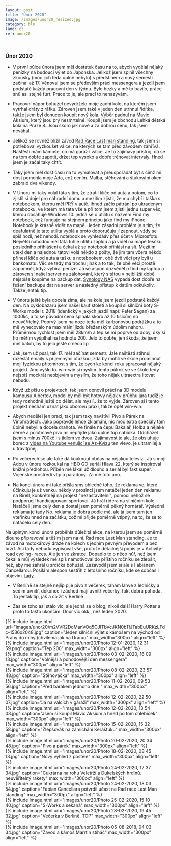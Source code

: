 ```yaml
---
layout: post
title: "Únor 2020"
image: /images/unor20_resized.jpg
category: blo
lang: cz
ref: unor20

---
```

 
 <h3>Únor 2020</h3>


- V první půlce února jsem měl dostatek času na to, abych vydělal nějaký penízky na budoucí výlet do Japonska. Jelikož jsem splnil všechny zkoušky (moc jich teda úplně nebylo) s předstihem a nový semestr začínal až 17. Věnoval jsem se především práci messengera a jezdil jsem podstatě každý pracovní den v týdnu. Bylo hezky a mě to bavilo, práce snů asi stejně furt. Práce to je, ale prací to nenazývám.

- Pracovní nápor bohužel nevydrželo moje zadní kolo, na kterém jsem vytrhal dráty z ráfku. Zároven jsem také v jeden den utrhnul řidítka, takže jsem byl donucen koupit nový kola. Výběr padnul na Mavic Aksium, který jsou prý nesmrtelné. Koupil jsem je obchodu Lehká dětská kola na Praze 8. Jsou skoro jak nové a za dobrou cenu, tak jsem neváhal. 

- Jelikož se rovněž blížil závod [Rad Race Last man standing](https://www.rad-race.com/), tak jsem si potřeboval vyzkoušet válce, na kterých se tam před závodem zahřívá. Naštěstí mám kámoše, co má garáž i válce. Je to zajímavý přístroj, dá se na tom dobře zapotit, držet tep vysoko a dobře trénovat intervaly. Hned jsem je začal taky chtít. 

- Taky jsem měl dost času na to vymalovat a přeuspořádat byt s čimž mi dost pomohla moje Áda, což cením. Malba, stěhování a štukování oken zabralo dva víkendy. 

- V Únoru mi taky volal táta s tim, že ztratil klíče od auta a potom, co to zjistil si dojel pro náhradní domu a mezitím zjistil, že mu chybí i taška s notebookem, kterou měl PRÝ v autě. Ihned začlo pátrání po ukradeným notebooku, ve kteém má táta vše a při tom jsem zjistil jednu super věc, kterou obsahuje Windows 10. jedná se o utilitu s názvem Find my notebook, což funguje na stejném principu jako find my iPhone. Notebook je krásně vidět na mapě. Jeden zásadní problém je s tím, že deafulatně je tato utilita vyplá a proto doporučuju jí zapnout, vždy se spíš hodí, než nehodí. notebook se vyhledááv přes účet v Microsfotu. Největší náhodou měl táta tuhle utilitu zaplou a já viděl na mapě teščku posledního přihlášení a čekal až se notebook přihlásí na sít. Mezitim utekl den a najednou tátovi volá někdo z pošty, že jim tam včera někdo přinesl klíče od auta a tašku s notebookem, obě dvě věci prý byli u bankomatu. Věc se tedy má trochu jinak a to tak, že obě věci prostě zapomněl, když vybíral peníze. Já se aspon dozvěděl o find my laptop a zároven si našel server na zálohování, který s tátou v nejbližší době nejspíše koupíme na backup dat. [Synology NAS](https://www.synology.com/cs-cz) vypadá dost dobře na řešení backupu dat na server a následný přístup k datům odkukoliv. Takže jentak tip. 

- V únoru ještě byla docela zima, ale na kole jsem jezdil podstatě každý den. Na cyklobazaru jsem našel kauf století a koupil si silniční boty S-Works model r. 2018 (identický v jakých jezdil např. Peter Sagan) za 1000kč, a to se původní cena šplhala skoro až 10 tisícům no neuvěřitelný. Poprvý jsem na noze teda měl karbonovou podrážku a to mě vyhecovalo na maximální jízdu břežanským údolím nahoru. Průměrnou rychlost jsem měl 28km/h a tep se mi poprvé od doby, dky si ho měřím vyšplhal na hodnotu 200. Jelo to dobře, jen škoda, že jsem měl batoh, by to jelo ještě o něco líp

- Jak jsem už psal, tak 17. měl začínat semestr. Jale naštěstí stihnul rozeslat emaily s příjemnými otázkou, zda by mohli ve škole prominout mojí fyzickou přítomnost s tím, že bych ke konci roku spracoval nějaký projekt. Ano vyšlo to. win-win si myslím. tento půlrok se ve škole tedy nejspíš mockrát neobjevím a myslím, že toho nějak ultraextra litovat nebudu.

- Když už píšu o projektech, tak jsem obnovil práci na 3D modelu kampusu Albertov, model by měl být hotový nějak v průbhu jara tudíž je tedy rozhodně ještě co dělat, ale myslí,. že to vyjde. Zároven si i tento projekt nechám uznat jako oborovu praxi, takže opět win-win.
 

- Abych nedělel jen praxi, tak jsem taky navštívil Pivo a Párek na Vinohradech. Jako popravdě lehce zklamání, nic moc extra speciály tam úplně nebyli a docela drahota. Ve finále na čepu Bakalář, Holba a nějaké černé a polotmavé pivo mi nepřijde jako uplně top nabídka. Odcházel jsem s mínus 700kč i s jídlem ve dvou. Zajímavost je ale, že obsluhuje borec z [videa na Youtube venující se Az-Kvízu](https://www.youtube.com/watch?v=URnBVxYifo4) ten vlevo, je ultramilej a ultravitpnej.

- Po večerech se ale také dá kouknout občas na nějakou televizi. Já s mojí Adou v únoru rozkoukal na HBO GO seriál Hlava 22, který se inspiroval knižní předlohou. Příběh mě lákal už dlouho a seriál byl fakt super. Vojenské prostředí vtip a paradoxy. Za mě toto ano.

- Na konci února mi také přišla sms ohledně toho, že reklama ve, které účinkuju je už venku. někdy v prosinci jsem natáčel jeden den reklamu na Birell, konkrétněji na projekt "nezastavitelní", pomocí něhož se podporucjí handicapovaní sportovci. Já hrál ridera na silničním kole. Natáčeli jsme celý den a dostal jsem poměrně pěkný hornárář. Výsledná reklama je [tady](https://vimeo.com/391609172?ref=em-share&fbclid=IwAR2tHc1Zfsf4WjIdCfy3gr88fZ_j6bdX60qOejylQmrUxxkJf-XIq5evOeU) No. reklama je dobrá podle mě, ale já jsem tam jen vteřinku hned na začátku, což mi přijde poměrně vtipný, na to, že se to natáčelo celý den.

Na úplným konci února proběhla důležitá akce, na kterou jsem se poměrně dlouho připravoval a těšim jsem na ní. Rad race Last Man standing. Je to závod na motokárový dráze na kolech s jedním pevným převodem a bez brzd. Asi tady nebudu vypisovat vše, protože detailnější popis je v Activity-road cycling- races. Ale jen ve zkratce. Dopadlo to o něco hůř, než jsem čekal a můj výsledek mě spíš namotivoval do příštího ročníku se zlepšit, než, aby mě zahrál u srdíčka bohužel. Zazávodil jsem si ale s Fabianem Cancellarou. Posílám alespon sestříh z letošního ročníku, kde se sobčas i objevím. [tady](https://www.youtube.com/watch?v=ArzMdQT_72g)

- V Berlíně se stejně nejlíp pije pivo z večerek, tahám lahve z ledničky a sedim uvnitř, dokonce i záchod mají uvnitř večerky, fakt dobrá pohoda. To jentak tip, jak a co žít v Berlíně


- Zas se toho asi stalo víc, ale jedná se o blog, nikoli další Harry Potter a proto to takto ukončím. Únor víc okk,, než leden 2020.


{% include image.html url="images/unor20/m2VVR2DoManVOq5CJITbVcJKN0b11JTabEuURKzLFdc-1536x2048.jpg" caption="Jeden silniční výlet s kámošem na východ od Prahy do mlhy (chvílema jak na Uranu)" max_width="300px" align="left" %}
<br>
{% include image.html url="images/unor20/Photo 12-01-2020, 12 31 59.png" caption="Tep 200" max_width="300px" align="left" %}
<br>
{% include image.html url="images/unor20/Photo 03-02-2020, 16 09 13.jpg" caption="Volnější a pohodovější den messengera" max_width="300px" align="left" %}
<br>
{% include image.html url="images/unor20/Photo 08-02-2020, 23 57 48.jpg" caption="Stěhovačka" max_width="300px" align="left" %}
<br>
{% include image.html url="images/unor20/Photo 11-02-2020, 09 53 56.jpg" caption="Před barákem jednoho dne " max_width="300px" align="left" %}
<br>
{% include image.html url="images/unor20/Photo 12-02-2020, 22 50 07.jpg" caption="Já na válcích v gáráži" max_width="300px" align="left" %}
<br>
{% include image.html url="images/unor20/Photo 12-02-2020, 13 54 03.jpg" caption="Jsem si koupil Mavic Aksium a hned po tom chlebíček" max_width="300px" align="left" %}
<br>
{% include image.html url="images/unor20/Photo 15-02-2020, 15 32 58.jpg" caption="Zlepšovák na zamíchání Keraštuku" max_width="300px" align="left" %}
<br>
{% include image.html url="images/unor20/Photo 20-02-2020, 20 34 48.jpg" caption="Pivo a párek" max_width="300px" align="left" %}
<br>
{% include image.html url="images/unor20/Photo 18-02-2020, 08 45 13.jpg" caption="Nový výhled z postele" max_width="300px" align="left" %}
<br>
{% include image.html url="images/unor20/Photo 24-02-2020, 12 37 34.jpg" caption="Cukrárna na rohu Veletrží a Dukelských hrdinů. neuvěřitelný rakety" max_width="300px" align="left" %}
<br>
{% include image.html url="images/unor20/Photo 24-02-2020, 18 03 54.jpg" caption="Fabian Cancellara potvrdil účast na Rad race Last Man standing" max_width="300px" align="left" %}
<br>
{% include image.html url="images/unor20/Photo 25-02-2020, 15 10 40.jpg" caption="S-Works a sekaná" max_width="300px" align="left" %}
<br>
{% include image.html url="images/unor20/Photo 28-02-2020, 19 45 32.jpg" caption="Večerka v Berlíně. TOP" max_width="300px" align="left" %}
<br>
{% include image.html url="images/unor20/Photo 05-08-2018, 04 03 34.jpg" caption="Závod a kámoš Marrtin stíháč" max_width="300px" align="left" %}
